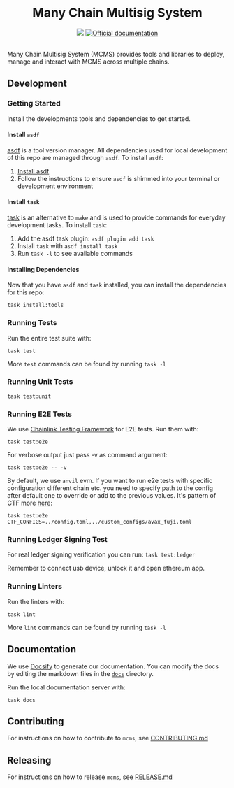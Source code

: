 <div align="center">
  <h1>Many Chain Multisig System</h1>
  <a href='https://github.com/smartcontractkit/mcms/actions/workflows/push-main.yml'><img src="https://github.com/smartcontractkit/mcms/actions/workflows/push-main.yml/badge.svg" /></a>
  <a href="https://miniature-adventure-5kwz5w3.pages.github.io/" rel="nofollow">
    <img src="https://img.shields.io/static/v1?label=docs&message=latest&color=blue" alt="Official documentation">
  </a>
  <br/>
  <br/>
</div>

Many Chain Multisig System (MCMS) provides tools and libraries to deploy, manage and interact with MCMS across multiple
chains.

## Development

### Getting Started

Install the developments tools and dependencies to get started.

#### Install `asdf`

[asdf](https://asdf-vm.com/) is a tool version manager. All dependencies used for local development of this repo are
managed through `asdf`. To install `asdf`:

1. [Install asdf](https://asdf-vm.com/guide/getting-started.html)
2. Follow the instructions to ensure `asdf` is shimmed into your terminal or development environment

#### Install `task`

[task](https://github.com/go-task/task) is an alternative to `make` and is used to provide commands for everyday
development tasks. To install `task`:

1. Add the asdf task plugin: `asdf plugin add task`
2. Install `task` with `asdf install task`
3. Run `task -l` to see available commands

#### Installing Dependencies

Now that you have `asdf` and `task` installed, you can install the dependencies for this repo:

`task install:tools`

### Running Tests

Run the entire test suite with:

`task test`

More `test` commands can be found by running `task -l`

### Running Unit Tests

`task test:unit`

### Running E2E Tests

We use [Chainlink Testing Framework](https://github.com/smartcontractkit/chainlink-testing-framework) for E2E tests. Run them with:

`task test:e2e`

For verbose output just pass -v as command argument:

`task test:e2e -- -v`

By default, we use `anvil` evm. If you want to run e2e tests with specific configuration different chain etc. you need to specify path to the config
after default one to override or add to the previous values. It's pattern of CTF more [here](https://smartcontractkit.github.io/chainlink-testing-framework/framework/test_configuration_overrides.html):

`task test:e2e CTF_CONFIGS=../config.toml,../custom_configs/avax_fuji.toml`

### Running Ledger Signing Test

For real ledger signing verification you can run:
`task test:ledger`

Remember to connect usb device, unlock it and open ethereum app.

### Running Linters

Run the linters with:

`task lint`

More `lint` commands can be found by running `task -l`

## Documentation

We use [Docsify](https://docsify.js.org) to generate our documentation. You can modify the docs by editing the markdown
files in the [`docs`](https://github.com/smartcontractkit/mcms/tree/main/docs) directory.

Run the local documentation server with:

```
task docs
```

## Contributing

For instructions on how to contribute to `mcms`,
see [CONTRIBUTING.md](https://github.com/smartcontractkit/mcms/blob/main/CONTRIBUTING.md)

## Releasing

For instructions on how to release `mcms`,
see [RELEASE.md](https://github.com/smartcontractkit/mcms/blob/main/RELEASE.md)
